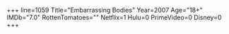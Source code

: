 +++
line=1059
Title="Embarrassing Bodies"
Year=2007
Age="18+"
IMDb="7.0"
RottenTomatoes=""
Netflix=1
Hulu=0
PrimeVideo=0
Disney=0
+++

